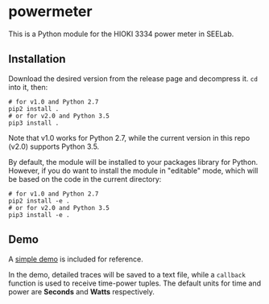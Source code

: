 # powermeter

This is a Python module for the HIOKI 3334 power meter in SEELab.

## Installation

Download the desired version from the release page and decompress it. `cd` into it, then:

```shell
# for v1.0 and Python 2.7
pip2 install .
# or for v2.0 and Python 3.5
pip3 install .
```

Note that v1.0 works for Python 2.7, while the current version in this repo (v2.0) supports Python 3.5.

By default, the module will be installed to your packages library for Python. However, if you do want to install the module in "editable" mode, which will be based on the code in the current directory:

```shell
# for v1.0 and Python 2.7
pip2 install -e .
# or for v2.0 and Python 3.5
pip3 install -e .
```

## Demo

A [simple demo](./demo/demo_simple.py) is included for reference.

In the demo, detailed traces will be saved to a text file, while a `callback` function is used to receive time-power tuples. The default units for time and power are **Seconds** and **Watts** respectively. 